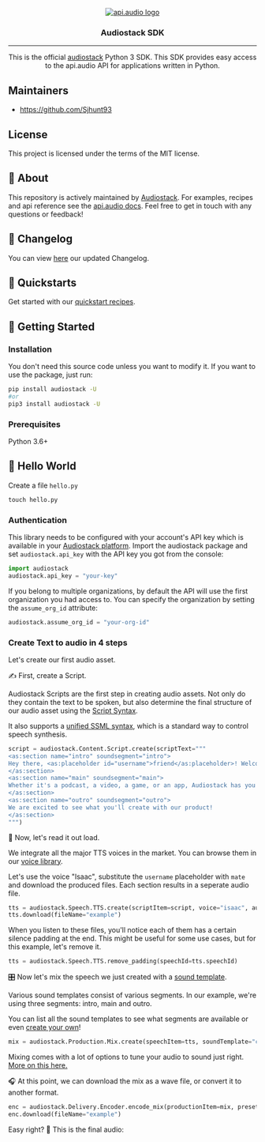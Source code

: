 <p align="center">
<a href="https://www.api.audio/" rel="noopener">
 <img src="https://uploads-ssl.webflow.com/60b89b300a9c71a64936aafd/60c1d07f4fd2c92916129788_logoAudio.svg" alt="api.audio logo"></a>
</p>

<h3 align="center">Audiostack SDK</h3>

---

<p align="center"> This is the official <a href="https://audiostack.ai/" rel="noopener">audiostack</a> Python 3 SDK. This SDK provides easy access to the api.audio API for applications written in Python.
    <br>
</p>

## Maintainers <a name = "maintainers"> </a>

- https://github.com/Sjhunt93

## License <a name = "license"> </a>

This project is licensed under the terms of the MIT license.


## 🧐 About <a name = "about"></a>

This repository is actively maintained by [Audiostack](https://audiostack.ai/). For examples, recipes and api reference see the [api.audio docs](https://docs.audiostack.ai/reference/quick-start). Feel free to get in touch with any questions or feedback!

## :book:  Changelog

You can view [here](https://docs.audiostack.ai/changelog) our updated Changelog.

## :speedboat:  Quickstarts <a name = "quickstarts"></a>

Get started with our [quickstart recipes](https://docs.audiostack.ai/docs/introduction).

## 🏁 Getting Started <a name = "getting_started"></a>

### Installation

You don't need this source code unless you want to modify it. If you want to use the package, just run:

```sh
pip install audiostack -U
#or
pip3 install audiostack -U
```


### Prerequisites <a name = "requirements"></a>

Python 3.6+

## 🚀 Hello World <a name = "hello_world"></a>

Create a file `hello.py`

```python
touch hello.py
```

### Authentication

This library needs to be configured with your account's API key which is available in your [Audiostack platform](https://platform.audiostack.ai/audiostackapi). Import the audiostack package and set `audiostack.api_key` with the API key you got from the console:

```python
import audiostack
audiostack.api_key = "your-key"
```

If you belong to multiple organizations, by default the API will use the first organization you had access to. You can specify the organization by setting the `assume_org_id` attribute:

```python
audiostack.assume_org_id = "your-org-id"

```

### Create Text to audio in 4 steps

Let's create our first audio asset.

✍️ First, create a Script.

Audiostack Scripts are the first step in creating audio assets. Not only do they contain the text to be spoken, but also determine the final structure of our audio asset using the [Script Syntax](https://docs.audiostack.ai/docs/script-syntax).

It also supports a [unified SSML syntax](https://docs.audiostack.ai/docs/ssml-tags), which is a standard way to control speech synthesis.

```python
script = audiostack.Content.Script.create(scriptText="""
<as:section name="intro" soundsegment="intro">
Hey there, <as:placeholder id="username">friend</as:placeholder>! Welcome to Audiostack - the audio creation platform that allows you to create high quality audio assets using just a few lines of code.
</as:section>
<as:section name="main" soundsegment="main">
Whether it's a podcast, a video, a game, or an app, Audiostack has you covered. You can create voiceovers, sound effects, music, and more.
</as:section>
<as:section name="outro" soundsegment="outro">
We are excited to see what you'll create with our product!
</as:section>
""")
```

🎤 Now, let's read it out load. 

We integrate all the major TTS voices in the market. You can browse them in our [voice library](https://library.audiostack.ai/).

Let's use the voice "Isaac", substitute the `username` placeholder with `mate` and download the produced files. Each section results in a seperate audio file.

```python
tts = audiostack.Speech.TTS.create(scriptItem=script, voice="isaac", audience={"username": "mate"})
tts.download(fileName="example")
```

When you listen to these files, you'll notice each of them has a certain silence padding at the end. This might be useful for some use cases, but for this example, let's remove it.

```python
tts = audiostack.Speech.TTS.remove_padding(speechId=tts.speechId)
```

🎛️ Now let's mix the speech we just created with a [sound template](https://library.audiostack.ai/sound).

Various sound templates consist of various segments. In our example, we're using three segments: intro, main and outro. 

You can list all the sound templates to see what segments are available or even [create your own](https://docs.audiostack.ai/docs/custom-sound-design-templates)!

```python
mix = audiostack.Production.Mix.create(speechItem=tts, soundTemplate="chill_vibes")
```

Mixing comes with a lot of options to tune your audio to sound just right. 
[More on this here.](https://docs.audiostack.ai/docs/advance-timing-parameters)

🎧 At this point, we can download the mix as a wave file, or convert it to another format.

```python
enc = audiostack.Delivery.Encoder.encode_mix(productionItem=mix, preset="mp3_high")
enc.download(fileName="example")
```

Easy right? 🔮 This is the final audio:

